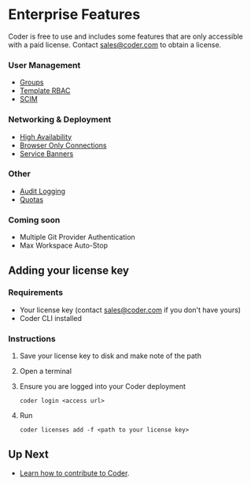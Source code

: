 # Enterprise Features

Coder is free to use and includes some features that are only accessible with a paid license.
Contact sales@coder.com to obtain a license.

### User Management

- [Groups](./admin/groups.md)
- [Template RBAC](./admin/rbac.md)
- [SCIM](./admin/auth.md#scim)

### Networking & Deployment

- [High Availability](./admin/high-availability.md)
- [Browser Only Connections](./networking.md#browser-only-connections)
- [Service Banners](./admin/service-banners.md)

### Other

- [Audit Logging](./admin/audit-logs.md)
- [Quotas](./admin/quotas.md)

### Coming soon

- Multiple Git Provider Authentication
- Max Workspace Auto-Stop

## Adding your license key

### Requirements

- Your license key (contact sales@coder.com if you don't have yours)
- Coder CLI installed

### Instructions

1. Save your license key to disk and make note of the path
2. Open a terminal
3. Ensure you are logged into your Coder deployment

   `coder login <access url>`

4. Run

   `coder licenses add -f <path to your license key>`

## Up Next

- [Learn how to contribute to Coder](./CONTRIBUTING.md).
